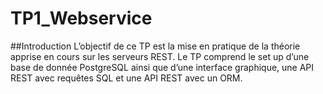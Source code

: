 # TP1_Webservice

##Introduction
L’objectif de ce TP est la mise en pratique de la théorie apprise en cours sur les serveurs REST.
Le TP comprend le set up d’une base de donnée PostgreSQL ainsi que d’une interface graphique, une API REST avec requêtes SQL et une API REST avec un ORM.
